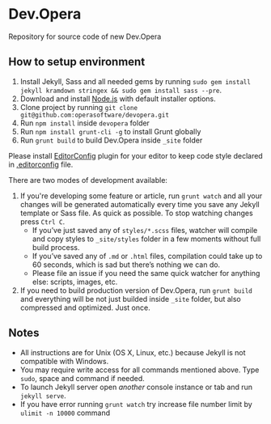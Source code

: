 # Dev.Opera

Repository for source code of new Dev.Opera

## How to setup environment

1. Install Jekyll, Sass and all needed gems by running `sudo gem install jekyll kramdown stringex && sudo gem install sass --pre`.
2. Download and install [Node.js](http://nodejs.org) with default installer options.
3. Clone project by running `git clone git@github.com:operasoftware/devopera.git`
4. Run `npm install` inside `devopera` folder
5. Run `npm install grunt-cli -g` to install Grunt globally
6. Run `grunt build` to build Dev.Opera inside `_site` folder

Please install [EditorConfig](http://editorconfig.org/#download) plugin for your editor to keep code style declared in [.editorconfig](.editorconfig) file.

There are two modes of development available:

1. If you're developing some feature or article, run `grunt watch` and all your changes will be generated automatically every time you save any Jekyll template or Sass file. As quick as possible. To stop watching changes press `Ctrl C`.
	- If you’ve just saved any of `styles/*.scss` files, watcher will compile and copy styles to `_site/styles` folder in a few moments without full build process.
	- If you’ve saved any of `.md` or `.html` files, compilation could take up to 60 seconds, which is sad but there’s nothing we can do.
	- Please file an issue if you need the same quick watcher for anything else: scripts, images, etc.
2. If you need to build production version of Dev.Opera, run `grunt build` and everything will be not just builded inside `_site` folder, but also compressed and optimized. Just once.

## Notes

- All instructions are for Unix (OS X, Linux, etc.) because Jekyll is not compatible with Windows.
- You may require write access for all commands mentioned above. Type `sudo`, space and command if needed.
- To launch Jekyll server open _another_ console instance or tab and run `jekyll serve`.
- If you have error running `grunt watch` try increase file number limit by `ulimit -n 10000` command
